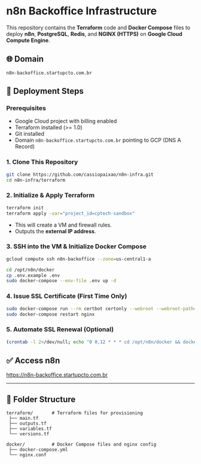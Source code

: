 # n8n Backoffice Infrastructure

This repository contains the **Terraform** code and **Docker Compose** files to deploy **n8n**, **PostgreSQL**, **Redis**, and **NGINX (HTTPS)** on **Google Cloud Compute Engine**.

## 🌐 Domain
`n8n-backoffice.startupcto.com.br`

## 🚀 Deployment Steps

### Prerequisites
- Google Cloud project with billing enabled
- Terraform installed (>= 1.0)
- Git installed
- Domain `n8n-backoffice.startupcto.com.br` pointing to GCP (DNS A Record)

### 1. Clone This Repository
```bash
git clone https://github.com/cassiopaixao/n8n-infra.git
cd n8n-infra/terraform
```

### 2. Initialize & Apply Terraform
```bash
terraform init
terraform apply -var="project_id=cptech-sandbox"
```
- This will create a VM and firewall rules.
- Outputs the **external IP address**.

### 3. SSH into the VM & Initialize Docker Compose
```bash
gcloud compute ssh n8n-backoffice --zone=us-central1-a
```
```bash
cd /opt/n8n/docker
cp .env.example .env
sudo docker-compose --env-file .env up -d
```

### 4. Issue SSL Certificate (First Time Only)
```bash
sudo docker-compose run --rm certbot certonly --webroot --webroot-path=/var/www/certbot --email cassio.paixao@gmail.com --agree-tos --no-eff-email -d n8n-backoffice.startupcto.com.br
sudo docker-compose restart nginx
```

### 5. Automate SSL Renewal (Optional)
```bash
(crontab -l 2>/dev/null; echo "0 0,12 * * * cd /opt/n8n/docker && docker-compose --env-file .env run --rm certbot renew --webroot --webroot-path=/var/www/certbot && docker-compose exec nginx nginx -s reload") | crontab -
```

## ✅ Access n8n
https://n8n-backoffice.startupcto.com.br

---

## 📂 Folder Structure
```
terraform/       # Terraform files for provisioning
 ├── main.tf
 ├── outputs.tf
 ├── variables.tf
 └── versions.tf

docker/          # Docker Compose files and nginx config
 ├── docker-compose.yml
 └── nginx.conf
